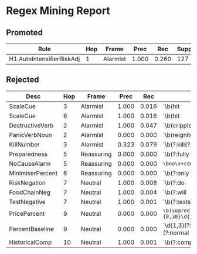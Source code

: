 # Regex Mining Report

## Promoted

| Rule | Hop | Frame | Prec | Rec | Support | Pattern |
|------|-----|-------|------|-----|---------|---------|
| H1.AutoIntensifierRiskAdj | 1 | Alarmist | 1.000 | 0.260 | 127 | `(?:highly|particularly)\s+(?:contagious|dangerous|deadly|infectious|lethal|transmissible)\b` |

## Rejected

| Desc | Hop | Frame | Prec | Rec | Pattern |
|------|-----|-------|------|-----|---------|
| ScaleCue | 3 | Alarmist | 1.000 | 0.016 | `\b(hit|soared)\b[^\.]{0,120}\b(largest|million|millions|unprecedented)\b` |
| ScaleCue | 6 | Alarmist | 1.000 | 0.016 | `\b(hit|soared)\b[^\.]{0,120}\b(largest|million|millions|unprecedented)\b` |
| DestructiveVerb | 2 | Alarmist | 1.000 | 0.047 | `\b(crippled|decimated|nosedived|overwhelmed|ravaged|skyrocketed|slammed|tanked|wreak(?:ed)?\s+havoc)\b` |
| PanicVerbNoun | 2 | Alarmist | 0.000 | 0.000 | `\b(reignite|spark|fuel|stoke|ignite)\b\s+(alarm|outrage|anxiety|fear|panic)\b` |
| KillNumber | 3 | Alarmist | 0.323 | 0.079 | `\b(?:kill(?:ed)?|cull(?:ed)?|destroy(?:ed)?|euthani[sz]ed)\b[^\.]{0,40}\b(?:\d{1,3}(?:,\d{3})+|millions?|thousands?)\b` |
| Preparedness | 5 | Reassuring | 0.000 | 0.000 | `\b(?:fully|well)\s+(?:prepared|ready)\b.{0,30}\b(?:handle|deal\s+with|for)\b` |
| NoCauseAlarm | 5 | Reassuring | 0.000 | 0.000 | `\bno\s+cause\s+for\s+alarm\b` |
| MinimiserPercent | 6 | Reassuring | 0.000 | 0.000 | `\b(?:only|just|merely)\s+\d{1,3}(?:\.\d+)?\s*%` |
| RiskNegation | 7 | Neutral | 1.000 | 0.008 | `\b(?:do|does|did|is|are|was|were|will|would|should)\s+(?:not|n't)\s+(?:pose|present|constitute)\s+(?:an?\s+)?(?:immediate\s+)?(?:public\s+)?health\s+concern\b` |
| FoodChainNeg | 7 | Neutral | 1.000 | 0.004 | `\b(?:will|would|can|could)\s+not\s+enter\s+the\s+food\s+(?:system|chain|supply)\b` |
| TestNegative | 7 | Neutral | 1.000 | 0.001 | `\b(?:tests?|samples?)\s+(?:came|come|were|was)\s+negative\b` |
| PricePercent | 9 | Neutral | 0.000 | 0.000 | `\b(soared)\b[^\.]{0,30}\d{1,3}(?:\.\d+)?\s*%` |
| PercentBaseline | 9 | Neutral | 0.000 | 0.000 | `\d{1,3}(?:\.\d+)?\s*%\s+of\s+(?:normal|capacity|last\s+year)` |
| HistoricalComp | 10 | Neutral | 1.000 | 0.001 | `\b(?:compared\s+with|versus|vs\.?|from)\s+(?:last|previous)\s+year\b` |
